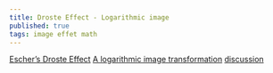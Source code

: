 ```yaml
---
title: Droste Effect - Logarithmic image
published: true
tags: image effet math
---
```

[Escher’s Droste Effect](http://2008.sub.blue/projects/droste.html)
[A logarithmic image transformation](http://www.josleys.com/article_show.php?id=82)
[discussion](https://news.ycombinator.com/item?id=15763308)

